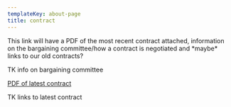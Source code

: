 ```yaml
---
templateKey: about-page
title: contract
---
```

This link will have a PDF of the most recent contract attached, information on the bargaining committee/how a contract is negotiated and \*maybe\* links to our old contracts? 



TK info on bargaining committee

[PDF of latest contract](http://www.wbng.org/wp-content/uploads/2016/10/7-13-18-to-7-12-20-Guild-Post-CBA-Signed.pdf)

TK links to latest contract
